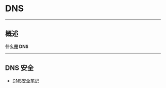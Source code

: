 # DNS

---

## 概述

**什么是 DNS**






---

## DNS 安全

- [DNS安全笔记](../../../Security/RedTeam/协议安全/笔记/DNS安全.md)
